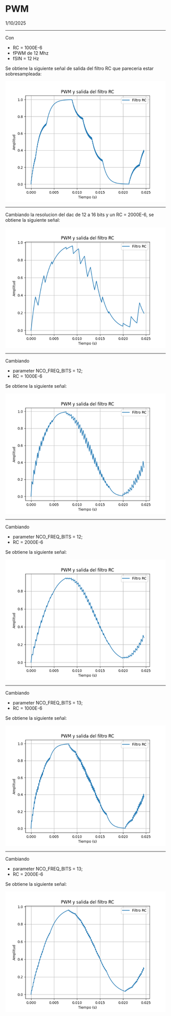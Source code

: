 # PWM

1/10/2025

---

Con

- RC = 1000E-6
- fPWM de 12 Mhz
- fSIN = 12 Hz

Se obtiene la siguiente señal de salida del filtro RC que pareceria estar sobresampleada:

![pwm_signal](pwm_rc_filter1.png)

---
Cambiando la resolucion del dac de 12 a 16 bits y un RC = 2000E-6, se obtiene la siguiente señal:

![pwm_signal](pwm_rc_filter.png)

---
Cambiando 
- parameter NCO_FREQ_BITS = 12;
- RC = 1000E-6

Se obtiene la siguiente señal:

![pwm_signal](pwm_rc_filter5.png)


---
Cambiando 
- parameter NCO_FREQ_BITS = 12;
- RC = 2000E-6

Se obtiene la siguiente señal:

![pwm_signal](pwm_rc_filter2.png)

---
Cambiando 
- parameter NCO_FREQ_BITS = 13;
- RC = 1000E-6

Se obtiene la siguiente señal:

![pwm_signal](pwm_rc_filter3.png)

---
Cambiando 
- parameter NCO_FREQ_BITS = 13;
- RC = 2000E-6

Se obtiene la siguiente señal:

![pwm_signal](pwm_rc_filter4.png)